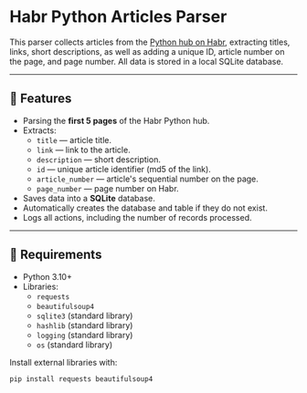 # Habr Python Articles Parser

This parser collects articles from the [Python hub on Habr](https://habr.com/ru/hubs/python/articles/), extracting titles, links, short descriptions, as well as adding a unique ID, article number on the page, and page number. All data is stored in a local SQLite database.

---

## 🔹 Features

- Parsing the **first 5 pages** of the Habr Python hub.
- Extracts:
  - `title` — article title.
  - `link` — link to the article.
  - `description` — short description.
  - `id` — unique article identifier (md5 of the link).
  - `article_number` — article's sequential number on the page.
  - `page_number` — page number on Habr.
- Saves data into a **SQLite** database.
- Automatically creates the database and table if they do not exist.
- Logs all actions, including the number of records processed.

---

## 🔹 Requirements

- Python 3.10+  
- Libraries:
  - `requests`
  - `beautifulsoup4`
  - `sqlite3` (standard library)
  - `hashlib` (standard library)
  - `logging` (standard library)
  - `os` (standard library)

Install external libraries with:

```bash
pip install requests beautifulsoup4
